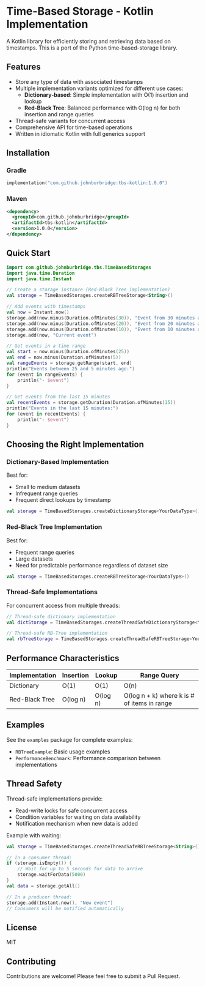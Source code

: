 # Time-Based Storage - Kotlin Implementation

A Kotlin library for efficiently storing and retrieving data based on timestamps. This is a port of the Python time-based-storage library.

## Features

- Store any type of data with associated timestamps
- Multiple implementation variants optimized for different use cases:
  - **Dictionary-based**: Simple implementation with O(1) insertion and lookup
  - **Red-Black Tree**: Balanced performance with O(log n) for both insertion and range queries
- Thread-safe variants for concurrent access
- Comprehensive API for time-based operations
- Written in idiomatic Kotlin with full generics support

## Installation

### Gradle

```kotlin
implementation("com.github.johnburbridge:tbs-kotlin:1.0.0")
```

### Maven

```xml
<dependency>
  <groupId>com.github.johnburbridge</groupId>
  <artifactId>tbs-kotlin</artifactId>
  <version>1.0.0</version>
</dependency>
```

## Quick Start

```kotlin
import com.github.johnburbridge.tbs.TimeBasedStorages
import java.time.Duration
import java.time.Instant

// Create a storage instance (Red-Black Tree implementation)
val storage = TimeBasedStorages.createRBTreeStorage<String>()

// Add events with timestamps
val now = Instant.now()
storage.add(now.minus(Duration.ofMinutes(30)), "Event from 30 minutes ago")
storage.add(now.minus(Duration.ofMinutes(20)), "Event from 20 minutes ago")
storage.add(now.minus(Duration.ofMinutes(10)), "Event from 10 minutes ago")
storage.add(now, "Current event")

// Get events in a time range
val start = now.minus(Duration.ofMinutes(25))
val end = now.minus(Duration.ofMinutes(5))
val rangeEvents = storage.getRange(start, end)
println("Events between 25 and 5 minutes ago:")
for (event in rangeEvents) {
    println("- $event")
}

// Get events from the last 15 minutes
val recentEvents = storage.getDuration(Duration.ofMinutes(15))
println("Events in the last 15 minutes:")
for (event in recentEvents) {
    println("- $event")
}
```

## Choosing the Right Implementation

### Dictionary-Based Implementation

Best for:
- Small to medium datasets
- Infrequent range queries
- Frequent direct lookups by timestamp

```kotlin
val storage = TimeBasedStorages.createDictionaryStorage<YourDataType>()
```

### Red-Black Tree Implementation

Best for:
- Frequent range queries
- Large datasets
- Need for predictable performance regardless of dataset size

```kotlin
val storage = TimeBasedStorages.createRBTreeStorage<YourDataType>()
```

### Thread-Safe Implementations

For concurrent access from multiple threads:

```kotlin
// Thread-safe dictionary implementation
val dictStorage = TimeBasedStorages.createThreadSafeDictionaryStorage<YourDataType>()

// Thread-safe RB-Tree implementation
val rbTreeStorage = TimeBasedStorages.createThreadSafeRBTreeStorage<YourDataType>()
```

## Performance Characteristics

| Implementation | Insertion | Lookup | Range Query |
|----------------|-----------|--------|-------------|
| Dictionary     | O(1)      | O(1)   | O(n)        |
| Red-Black Tree | O(log n)  | O(log n) | O(log n + k) where k is # of items in range |

## Examples

See the `examples` package for complete examples:

- `RBTreeExample`: Basic usage examples
- `PerformanceBenchmark`: Performance comparison between implementations

## Thread Safety

Thread-safe implementations provide:
- Read-write locks for safe concurrent access
- Condition variables for waiting on data availability
- Notification mechanism when new data is added

Example with waiting:

```kotlin
val storage = TimeBasedStorages.createThreadSafeRBTreeStorage<String>()

// In a consumer thread:
if (storage.isEmpty()) {
    // Wait for up to 5 seconds for data to arrive
    storage.waitForData(5000)
}
val data = storage.getAll()

// In a producer thread:
storage.add(Instant.now(), "New event")
// Consumers will be notified automatically
```

## License

MIT

## Contributing

Contributions are welcome! Please feel free to submit a Pull Request. 